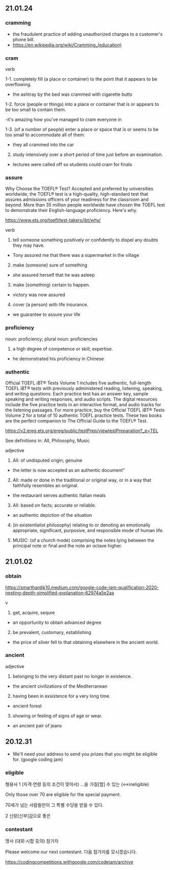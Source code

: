 ## 21.01.24



### cramming

- the fraudulent practice of adding unauthorized charges to a customer's phone bill.
- https://en.wikipedia.org/wiki/Cramming_(education)


### cram

verb

1-1. completely fill (a place or container) to the point that it appears to be overflowing.

- the ashtray by the bed was crammed with cigarette butts

1-2. force (people or things) into a place or container that is or appears to be too small to contain them.

-it's amazing how you've managed to cram everyone in

1-3. (of a number of people) enter a place or space that is or seems to be too small to accommodate all of them.

- they all crammed into the car

2. study intensively over a short period of time just before an examination.

- lectures were called off so students could cram for finals




### assure

Why Choose the TOEFL® Test?
Accepted and preferred by universities worldwide, the TOEFL® test is a high-quality, high-standard test that assures admissions officers of your readiness for the classroom and beyond. More than 35 million people worldwide have chosen the TOEFL test to demonstrate their English-language proficiency. Here's why.

https://www.ets.org/toefl/test-takers/ibt/why/


verb

1. tell someone something positively or confidently to dispel any doubts they may have.

- Tony assured me that there was a supermarket in the village

2. make (someone) sure of something

- she assured herself that he was asleep

3. make (something) certain to happen.

- victory was now assured

4. cover (a person) with life insurance.
- we guarantee to assure your life



### proficiency

noun: proficiency; plural noun: proficiencies

1. a high degree of competence or skill; expertise.
- he demonstrated his proficiency in Chinese





### authentic

Official TOEFL iBT® Tests Volume 1 includes five authentic, full-length TOEFL iBT® tests with previously administered reading, listening, speaking, and writing questions. Each practice test has an answer key, sample speaking and writing responses, and audio scripts. The digital resources include the five practice tests in an interactive format, and audio tracks for the listening passages. For more practice, buy the Official TOEFL iBT® Tests Volume 2 for a total of 10 authentic TOEFL practice tests. These two books are the perfect companion to The Official Guide to the TOEFL® Test.

https://v2.ereg.ets.org/ereg/public/testPrep/viewtestPreparation?_p=TEL


See definitions in:
All, Philosophy, Music


adjective
1. All: of undisputed origin; genuine

- the letter is now accepted as an authentic document"

2. All: made or done in the traditional or original way, or in a way that faithfully resembles an original.

- the restaurant serves authentic Italian meals

3. All: based on facts; accurate or reliable.

- an authentic depiction of the situation

4. (in existentialist philosophy) relating to or denoting an emotionally appropriate, significant, purposive, and responsible mode of human life.

5. MUSIC: (of a church mode) comprising the notes lying between the principal note or final and the note an octave higher.




## 21.01.02

### obtain
https://smarthardik10.medium.com/google-code-jam-qualification-2020-nesting-depth-simplified-explanation-62974a5e2aa

v 
1. get, acquire, sequre

- an opportunity to obtain advanced degree


2. be prevalent, customary, establishing

- the price of silver fell to that obtaining elsewhere in the ancient world.



### ancient

adjective
1. belonging to the very distant past no longer in existence.
- the ancient civilizations of the Mediterranean 

2. having been in exsistence for a very long time.
- ancient forest

3. showing or feeling of signs of age or wear.
- an ancient pair of jeans 




## 20.12.31

- We'll need your address to send you prizes that you might be eligible for.
(google coding jam)

### eligible

형용사
1
(자격·연령 등의 조건이 맞아서) …을 가질[할] 수 있는 (↔ineligible)

Only those over 70 are eligible for the special payment.

70세가 넘는 사람들만이 그 특별 수당을 받을 수 있다.

2
신랑[신부]감으로 좋은



### contestant
명사
(대회·시합 등의) 참가자

Please welcome our next contestant.
다음 참가자를 모시겠습니다.

https://codingcompetitions.withgoogle.com/codejam/archive
